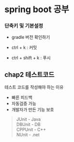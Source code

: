 # spring boot 공부

### 단축키 및 기본설정

+ gradle 버전 확인하기

+ ctrl + k : 커밋
+ ctrl + shift + k : 푸시


## chap2 테스트코드
테스트 코드를 작성해야 하는 이유

+ 빠른 피드백
+ 자동검증 가능
+ 개발자가 만든 기능 보호

> JUnit - Java   
> DBUnit - DB  
> CPPUnit - C++  
> NUnit - .net        
